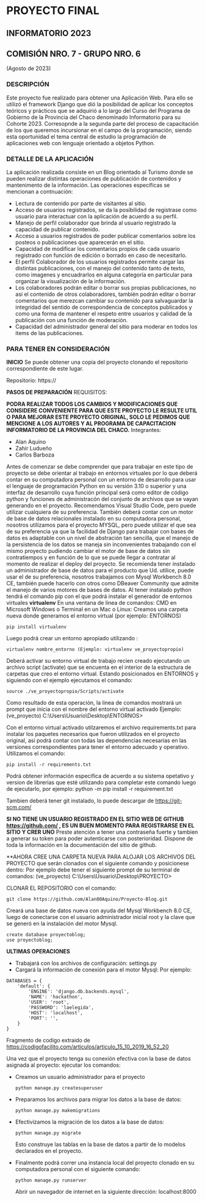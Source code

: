 # PROYECTO FINAL
## INFORMATORIO 2023
## COMISIÓN NRO. 7 - GRUPO NRO. 6
(Agosto de 2023)

### __DESCRIPCIÓN__ 
Este proyecto fue realizado para obtener una Aplicación Web.
Para ello se utilizó el framework Django que dió la posibilidad de aplicar los conceptos teóricos y prácticos que se adquirió a lo largo del Curso del Programa de Gobierno de la Provincia del Chaco denominado Informatorio para su Cohorte 2023.
Corresopnde a la segunda parte del proceso de capacitación de los que queremos incursionar en el campo de la programación, siendo esta oportunidad el tema central de estudio la programación de aplicaciones web con lenguaje orientado a objetos Python.

### __DETALLE DE LA APLICACIÓN__
La aplicación realizada consiste en un Blog orientado al Turismo donde se pueden realizar distintas operaciones de publicación de contenidos y mantenimento de la información.
Las operaciones específicas se mencionan a contnuación:
- Lectura de contenido por parte de visitantes al sitio.
- Acceso de usuarios registrados, se da la posibilidad de registrase como usuario para interactuar con la aplicación de acuerdo a su perfil.
- Manejo de perfil colaborador que brinda al usuario registrado la capacidad de publicar contenido.
- Acceso a usuarios registrados de poder publicar comentarios sobre los posteos o publicaciones que aparecerán en el sitio.
- Capacidad de modificar los comentarios propios de cada usuario registrado con función de edición o borrado en caso de necesitarlo.
- El perfil Colaborador de los usuarios registrados permite cargar las distintas publicaciones, con el manejo del contenido tanto de texto, como imagenes y encuadrarlos en alguna categoría en particular para organizar la visualización de la información.
- Los colaboradores podrán editar o borrar sus propias publicaciones, no así el contenido de otros colaboradores, también podrán editar o borrar comentarios que merezcan cambiar su contenido para salvaguardar la integridad del sentido de correspondencia de conceptos publicados y como una forma de mantener el respeto entre usuarios y calidad de la publicación con una función de moderación.
- Capacidad del administrador general del sitio para moderar en todos los items de las publicaciones.

### PARA TENER EN CONSIDERACIÓN

__INICIO__
Se puede obtener una copia del proyecto clonando el repositorio correspondiente de este lugar.

Repositorio: https://

__PASOS DE PREPARACIÓN__
REQUISITOS:

**PODRA REALIZAR TODOS LOS CAMBIOS Y MODIFICACIONES QUE CONSIDERE CONVENIENTE PARA QUE ESTE PROYECTO LE RESULTE UTIL O PARA MEJORAR ESTE PROYECTO ORIGINAL, SOLO LE PEDIMOS QUE MENCIONE A LOS AUTORES Y AL PROGRAMA DE CAPACITACION INFORMATORIO DE LA PROVINCIA DEL CHACO.**
Integrantes:
- Alan Aquino
- Zahir Ludueño
- Carlos Barboza

Antes de comenzar se debe comprender que para trabajar en este tipo de proyecto se debe orientar al trabajo en entornos virtuales por lo que deberá contar en su computadora personal con un entorno de desarrollo para usar el lenguaje de programación Python en su versión 3.10 o superior y una interfaz de desarrollo cuya función principal será como editor de código python y funciones de administracón del conjunto de archivos que se vayan generando en el proyecto.
Recomendamos Visual Studio Code, pero puede utilizar cualquiera de su preferencia.
También deberá contar con un motor de base de datos relacionales instalado en su computadora personal, nosotros utilizamos para el proyecto MYSQL, pero puede utilizar el que sea de su preferencia ya que la facilidad de Django para trabajar con bases de datos es adaptable con un nivel de abstración tan sencilla, que el manejo de la persistencia de los datos se maneja sin inconvenientes trabajando con el mismo proyecto pudiendo cambiar el motor de base de datos sin contratiempos y en función de lo que se puede llegar a contratar al momento de realizar el deploy del proyecto.
Se recomienda tener instalado un administrador de base de datos para el producto que Ud. utilice, puede usar el de su preferencia, nosotros trabajamos con Mysql Workbench 8.0 CE, también puede hacerlo con otros como DBeaver Community que admite el manejo de varios motores de bases de datos.
Al tener instalado python tendrá el comando pip con el que podrá instalar el generador de entornos virtuales **virtualenv**
En una ventana de línea de comandos: CMD en Microsoft Windows o Terminal en un Mac o Linux:
Creamos una carpeta nueva donde generamos el entorno virtual (por ejemplo: ENTORNOS)
```
pip install virtualenv
```

Luego podrá crear un entorno apropiado utilizando :
```
virtualenv nombre_entorno (Ejemplo: virtualenv ve_proyectopropio)
```

Deberá activar su entorno virtual de trabajo recien creado ejecutando un archivo script (activate) que se encuenta en el interior de la estructura de carpetas que creo el entorno virtual.
Estando posicionados en ENTORNOS y siguiendo con el ejemplo ejecutamos el comando:
```
source ./ve_proyectopropio/Scripts/activate
```
Como resultado de esta operación, la linea de comandos mostrará un prompt que inicia con el nombre del entorno virtual activado
Ejemplo: (ve_proyecto) C:\Users\Usuario\Desktop\ENTORNOS>

Con el entorno virtual activado utilzaremos el archivo requirements.txt para instalar los paquetes necesarios que fueron utilizados en el proyecto original, asi podrá contar con todas las dependencias necesarias en las versiones correspondientes para tener el entorno adecuado y operativo.
Utilizamos el comando:
```
pip install -r requirements.txt
```
Podrá obtener información especifica de acuerdo a su sistema opetativo y version de librerias que esté utilizando para completar este comando luego de ejecutarlo, por ejemplo: 
python -m pip install -r requirement.txt

Tambien deberá tener git instalado, lo puede descargar de https://git-scm.com/

**SI NO TIENE UN USUARIO REGISTRADO EN EL SITIO WEB DE GITHUB https://github.com/ , ES UN BUEN MOMENTO PARA REGISTRARSE EN EL SITIO Y CRER UNO**
Preste atención a tener una contraseña fuerte y tambien a generar su token para poder autenticarse con posterioridad. Dispone de toda la información en la documentación del sitio de github.

**AHORA CREE UNA CARPETA NUEVA PARA ALOJAR LOS ARCHIVOS DEL PROYECTO que serán clonados con el siguiente comando y posicionese dentro:
Por ejemplo debe tener el siguiente prompt de su terminal de comandos: 
(ve_proyecto) C:\Users\Usuario\Desktop\PROYECTO>

CLONAR EL REPOSITORIO con el comando:
```
git clone https://github.com/Alan00Aquino/Proyecto-Blog.git
```

Creará una base de datos nueva con ayuda del Mysql Workbench 8.0 CE, luego de conectarse con el usuario administrador inicial root y la clave que se generó en la instalación del motor Mysql.
```
create database proyectoblog;
use proyectoblog;
```

**ULTIMAS OPERACIONES**
- Trabajará con los archivos de configuración: settings.py
- Cargará la información de conexión para el motor Mysql:
Por ejemplo:
```
DATABASES = {
    'default': {
        'ENGINE': 'django.db.backends.mysql',
        'NAME': 'hackathon',
        'USER': 'root',
        'PASSWORD': 'laelegida',
        'HOST': 'localhost',
        'PORT': '',
    }
}
```
Fragmento de codigo extraido de https://codigofacilito.com/articulos/articulo_15_10_2019_16_52_20

Una vez que el proyecto tenga su conexión efectiva con la base de datos asignada al proyecto:
ejecutar los comandos:
- Creamos un usuario administrador para el proyecto
  ```
  python manage.py createsuperuser
  ```
  
- Preparamos los archivos para migrar los datos a la base de datos:
  ```
  python manage.py makemigrations
  ```
  
- Efectivizamos la migración de los datos a la base de datos:
  ```
  python manage.py migrate
  ```
  Esto construye las tablas en la base de datos a partir de lo modelos declarados en el proyecto.
  
- Finalmente podrá correr una instancia local del proyecto clonado en su computadora personal con el siguiente comando:
  ```
  python manage.py runserver
  ```
  Abrir un navegador de internet en la siguiente dirección:
  localhost:8000

  
